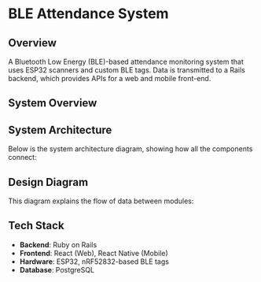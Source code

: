 # BLE Attendance System

## Overview
A Bluetooth Low Energy (BLE)-based attendance monitoring system that uses ESP32 scanners and custom BLE tags. Data is transmitted to a Rails backend, which provides APIs for a web and mobile front-end.

## System Overview


## System Architecture
Below is the system architecture diagram, showing how all the components connect:


## Design Diagram
This diagram explains the flow of data between modules:


## Tech Stack
- **Backend**: Ruby on Rails
- **Frontend**: React (Web), React Native (Mobile)
- **Hardware**: ESP32, nRF52832-based BLE tags
- **Database**: PostgreSQL


